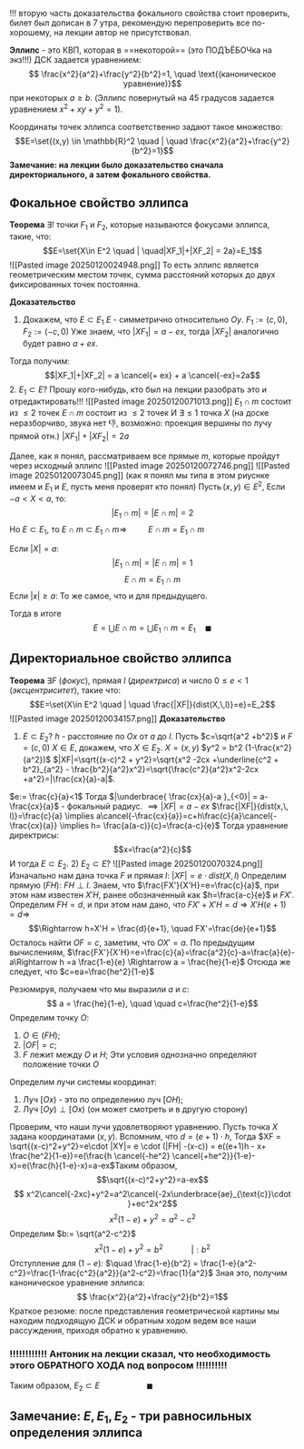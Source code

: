 !!! вторую часть доказательства фокального свойства стоит проверить, билет был дописан в 7 утра, рекомендую перепроверить все по-хорошему, на лекции автор не присутствовал.

**Эллипс** - это КВП, которая в ==некоторой== (это ПОДЪЁБОЧка на экз!!!) ДСК задается уравнением: $$ \frac{x^2}{a^2}+\frac{y^2}{b^2}=1, \quad \text{(каноническое уравнение)}$$при некоторых $a\geq b$.
(Эллипс повернутый на 45 градусов задается уравнением $x^2+xy+y^2 = 1$). 

Координаты точек эллипса соответственно задают такое множество:
$$E=\set{(x,y) \in \mathbb{R}^2 \quad | \quad \frac{x^2}{a^2}+\frac{y^2}{b^2}=1}$$
**Замечание: на лекции было доказательство сначала директориального, а затем фокального свойства.**
## Фокальное свойство эллипса
**Теорема**
$\exists !$ точки $F_1$ и $F_2$, которые называются фокусами эллипса, такие, что:
$$E=\set{X\in E^2 \quad | \quad|XF_1|+|XF_2| = 2a}=E_1$$
![[Pasted image 20250120024948.png]] 
То есть эллипс является геометрическим местом точек, сумма расстояний которых до двух фиксированных точек постоянна.

**Доказательство**
1. Докажем, что $E\subset E_1$ 
$E$ - симметрично относительно $Oy$.
$F_1 := (c,\,0), \, F_2 := (-c, \,0)$ 
Уже знаем, что $|XF_1| = a -ex$, тогда $|XF_2|$ аналогично будет равно $a+ex$.

Тогда получим:
$$|XF_1|+|XF_2| = a \cancel{+ ex} + a \cancel{-ex}=2a$$
2. $E_1 \subset E?$ Прошу кого-нибудь, кто был на лекции разобрать это и отредактировать!!!
![[Pasted image 20250120071013.png]]
$E_1 \cap m$ состоит из $\leq 2$ точек
$E \cap m$ состоит из $\leq 2$ точек
И $\exists \leq 1$ точка $X$ (на доске неразборчиво, звука нет 👎, возможно: проекция вершины по лучу прямой отн.) $|XF_1| + |XF_2|= 2a$ 

Далее, как я понял, рассматриваем все прямые $m$, которые пройдут через исходный эллипс
![[Pasted image 20250120072746.png]]
![[Pasted image 20250120073045.png]]
(как я понял мы типа в этом риуснке имеем и $E_1$ и $E$, пусть меня проверят кто понял)
Пусть$\,(x,\,y)\in E^2$, 
Если $-a<X<a$, то:
$$|E_1\cap m|=|E\cap m|=2$$
Но $E\subset E_1$, то $E\cap m \subset E_1 \cap m\Rightarrow \, \,\quad \quad E\cap m = E_1 \cap m$ 

Если $|X| = a:$ $$|E_1\cap m|=|E \cap m|=1$$$$E\cap m= E_1 \cap m$$
Если $|x| \geq a:$
То же самое, что и для предыдущего.

Тогда в итоге $$E=\bigcup{E\cap m=\bigcup{E_1\cap m}=E_1} \quad \blacksquare$$
## Директориальное свойство эллипса
**Теорема**
$\exists F$ (*фокус*), прямая $l$ (*директриса*) и число $0\leq e<1$ (*эксцентриситет*), такие что:
$$E=\set{X\in E^2 \quad | \quad \frac{|XF|}{dist(X,\,l)}=e}=E_2$$
![[Pasted image 20250120034157.png]]
**Доказательство**
1) $E\subset E_2?$
$h$ - расстояние по $Ox$ от $a$ до $l$. 
Пусть $c=\sqrt{a^2 +b^2}$ и $F=(c,\,0)$ 
$X\in E$, докажем, что $X\in E_2$.
$X=(x,\,y)$
$y^2 = b^2 (1-\frac{x^2}{a^2})$
$|XF|=\sqrt{(x-c)^2 + y^2}=\sqrt{x^2 -2cx +\underline{c^2 + b^2}_{a^2} - \frac{b^2}{a^2}x^2}=\sqrt{\frac{c^2}{a^2}x^2-2cx +a^2}=|\frac{cx}{a}-a|$.

$e:= \frac{c}{a}<1$
Тогда $|\underbrace{ \frac{cx}{a}-a }_{<0}| = a-\frac{cx}{a}$ - фокальный радиус. $\implies |XF| = a -ex$ 
$\frac{|XF|}{dist(x,\, l)}=\frac{c}{a} \implies a\cancel{-\frac{cx}{a}}=c+h\frac{c}{a}\cancel{-\frac{cx}{a}} \implies h= \frac{a(a-c)}{c}=\frac{a-c}{e}$ 
Тогда уравнение директрисы:
$$x=\frac{a^2}{c}$$
И тогда $E \subset E_2$. 
2) $E_2 \subset E?$ 
![[Pasted image 20250120070324.png]]
Изначально нам дана точка $F$ и прямая $l$:
$|XF|=e\cdot dist(X,\,l)$ 
Определим прямую $(FH)$: $FH \perp l$.
Знаем, что $\frac{FX'}{X'H}=e=\frac{c}{a}$, при этом нам известен $X'H$, ранее обозначенный как $h=\frac{a-c}{e}$ и $FX'$.
Определим $FH=d$, и при этом нам дано, что $FX' + X'H = d \Rightarrow X'H(e+1) = d \Rightarrow$
$$\Rightarrow h=X'H = \frac{d}{e+1}, \quad FX'=\frac{de}{e+1}$$
Осталось найти $OF=c$, заметим, что $OX' = a$.
По предыдущим вычислениям, $\frac{FX'}{X'H}=e=\frac{c}{a}=\frac{a^2}{c}-a=\frac{a}{e}-a\Rightarrow h =a \frac{1-e}{e} \Rightarrow a = \frac{he}{1-e}$ 
Отсюда же следует, что $c=ea=\frac{he^2}{1-e}$ 

Резюмируя, получаем что мы выразили $a$ и $c$:
$$ a = \frac{he}{1-e}, \quad \quad c=\frac{he^2}{1-e}$$
Определим точку $O$:
1. $O \in (FH)$;
2. $|OF|=c$;
3. $F$ лежит между $O$ и $H$;
Эти условия однозначно определяют положение точки $O$ 

Определим лучи системы координат:
1. Луч $[Ox)$ - это по определению луч $[OH)$;
2. Луч $[Oy) \perp [Ox)$ (он может смотреть и в другую сторону) 

Проверим, что наши лучи удовлетворяют уравнению. 
Пусть точка $X$ задана координатами $(x, \, y)$.
Вспомним, что $d=(e+1)\cdot h$,
Тогда $XF = \sqrt{(x-c)^2+y^2}=e\cdot |XY|= e \cdot (|FH| -(x-c)) = e((e+1)h - x+ \frac{he^2}{1-e})=e(\frac{h  \cancel{-he^2} \cancel{+he^2}}{1-e}-x)=e(\frac{h}{1-e}-x)=a-ex$Таким образом, $$\sqrt{(x-c)^2+y^2}=a-ex$$
$$ x^2\cancel{-2xc}+y^2=a^2\cancel{-2x\underbrace{ae}_{\text{c}}\cdot }+ec^2x^2$$
$$x^2(1-e)+y^2=a^2-c^2$$Определим $b:= \sqrt{a^2-c^2}$ 
$$ x^2(1-e)+y^2=b^2 \quad \quad \quad | :b^2$$
Отступление для $(1-e)$: $\quad \frac{1-e}{b^2} = \frac{1-e}{a^2-c^2}=\frac{1-\frac{c^2}{a^2}}{a^2-c^2}=\frac{1}{a^2}$
Зная это, получим каноническое уравнение эллипса:
$$ \frac{x^2}{a^2}+\frac{y^2}{b^2}=1$$Краткое резюме: после представления геометрической картины мы находим подходящую ДСК и обратным ходом ведем все наши рассуждения, приходя обратно к уравнению.
### !!!!!!!!!!!! Антоник на лекции сказал, что необходимость этого ОБРАТНОГО ХОДА под вопросом !!!!!!!!!!

Таким образом, $E_2 \subset E \quad \quad \quad \quad \quad \blacksquare$ 
## Замечание: $E, \, E_1, \, E_2$ - три равносильных определения эллипса
